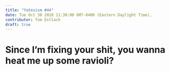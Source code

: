 ```yaml
---
title: "Yatesism #44"
date: Tue Oct 30 2018 11:30:00 GMT-0400 (Eastern Daylight Time),
contributor: Tom Estlack
draft: true
---
```

# Since I’m fixing your shit, you wanna heat me up some ravioli?

